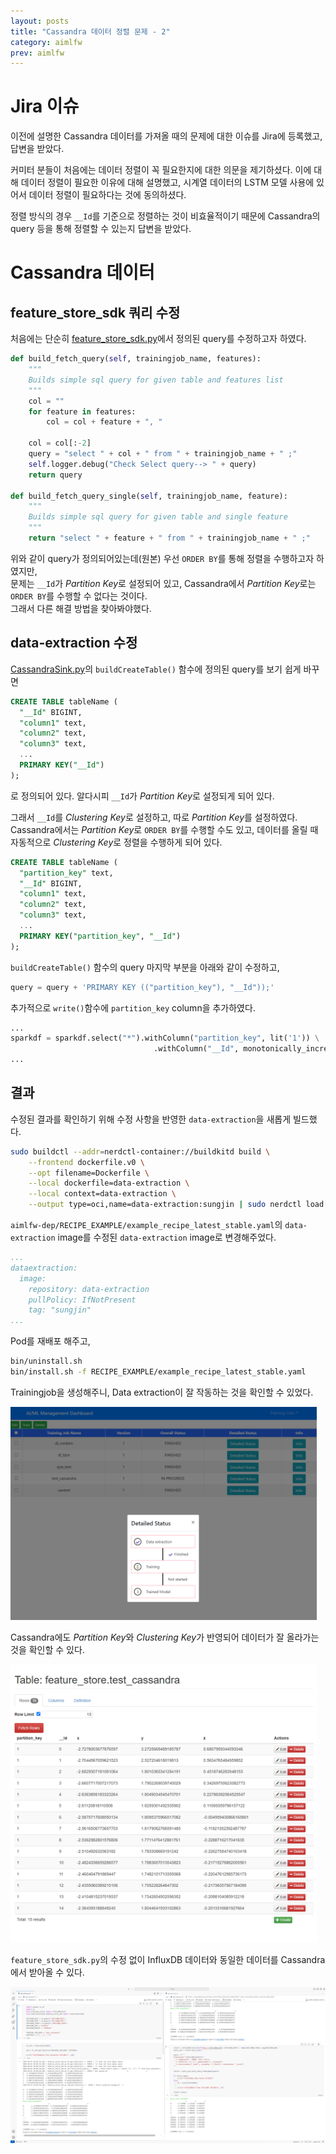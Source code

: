 ```yaml
---
layout: posts
title: "Cassandra 데이터 정렬 문제 - 2"
category: aimlfw
prev: aimlfw
---
```


# Jira 이슈

이전에 설명한 Cassandra 데이터를 가져올 때의 문제에 대한 이슈를 Jira에 등록했고, 답변을 받았다.

커미터 분들이 처음에는 데이터 정렬이 꼭 필요한지에 대한 의문을 제기하셨다. 이에 대해 데이터 정렬이 필요한 이유에 대해 설명했고, 시계열 데이터의 LSTM 모델 사용에 있어서 데이터 정렬이 필요하다는 것에 동의하셨다.

정렬 방식의 경우 `__Id`를 기준으로 정렬하는 것이 비효율적이기 때문에 Cassandra의 query 등을 통해 정렬할 수 있는지 답변을 받았다.

# Cassandra 데이터

## feature_store_sdk 쿼리 수정

처음에는 단순히 [feature_store_sdk.py](https://github.com/o-ran-sc/aiml-fw-athp-sdk-feature-store/blob/master/featurestoresdk/feature_store_sdk.py)에서 정의된 query를 수정하고자 하였다.

```python
def build_fetch_query(self, trainingjob_name, features):
    """
    Builds simple sql query for given table and features list
    """
    col = ""
    for feature in features:
        col = col + feature + ", "

    col = col[:-2]
    query = "select " + col + " from " + trainingjob_name + " ;"
    self.logger.debug("Check Select query--> " + query)
    return query

def build_fetch_query_single(self, trainingjob_name, feature):
    """
    Builds simple sql query for given table and single feature
    """
    return "select " + feature + " from " + trainingjob_name + " ;"
```

위와 같이 query가 정의되어있는데(원본) 우선 `ORDER BY`를 통해 정렬을 수행하고자 하였지만,<br>
문제는 `__Id`가 *Partition Key*로 설정되어 있고, Cassandra에서 *Partition Key*로는 `ORDER BY`를 수행할 수 없다는 것이다.<br>
그래서 다른 해결 방법을 찾아봐야했다.

## data-extraction 수정

[CassandraSink.py](https://github.com/o-ran-sc/aiml-fw-athp-data-extraction/blob/master/dataextraction/sink/CassandraSink.py)의 `buildCreateTable()` 함수에 정의된 query를 보기 쉽게 바꾸면

```sql
CREATE TABLE tableName (
  "__Id" BIGINT,
  "column1" text,
  "column2" text,
  "column3" text,
  ...
  PRIMARY KEY("__Id")
);
```

로 정의되어 있다. 알다시피 `__Id`가 *Partition Key*로 설정되게 되어 있다.

그래서 `__Id`를 *Clustering Key*로 설정하고, 따로 *Partition Key*를 설정하였다. Cassandra에서는 *Partition Key*로 `ORDER BY`를 수행할 수도 있고, 데이터를 올릴 때 자동적으로 *Clustering Key*로 정렬을 수행하게 되어 있다.

```sql
CREATE TABLE tableName (
  "partition_key" text,
  "__Id" BIGINT,
  "column1" text,
  "column2" text,
  "column3" text,
  ...
  PRIMARY KEY("partition_key", "__Id")
);
```

`buildCreateTable()` 함수의 query 마지막 부분을 아래와 같이 수정하고,

```python
query = query + 'PRIMARY KEY (("partition_key"), "__Id"));'
```

추가적으로 `write()`함수에 `partition_key` column을 추가하였다.

```python
...
sparkdf = sparkdf.select("*").withColumn("partition_key", lit('1')) \
                                .withColumn("__Id", monotonically_increasing_id())
...
```

## 결과

수정된 결과를 확인하기 위해 수정 사항을 반영한 `data-extraction`을 새롭게 빌드했다.

```bash
sudo buildctl --addr=nerdctl-container://buildkitd build \
    --frontend dockerfile.v0 \
    --opt filename=Dockerfile \
    --local dockerfile=data-extraction \
    --local context=data-extraction \
    --output type=oci,name=data-extraction:sungjin | sudo nerdctl load --namespace k8s.io
```

`aimlfw-dep/RECIPE_EXAMPLE/example_recipe_latest_stable.yaml`의 `data-extraction` image를 수정된 `data-extraction` image로 변경해주었다.

```yaml
...
dataextraction:
  image:
    repository: data-extraction
    pullPolicy: IfNotPresent
    tag: "sungjin"
...
```

Pod를 재배포 해주고,

```bash
bin/uninstall.sh
bin/install.sh -f RECIPE_EXAMPLE/example_recipe_latest_stable.yaml
```

Trainingjob을 생성해주니, Data extraction이 잘 작동하는 것을 확인할 수 있었다.

<img class="modal img_small" style="max-width:35em;" src="/_pages/projects/aimlfw/images/9-1.png" alt=""/>

Cassandra에도 *Partition Key*와 *Clustering Key*가 반영되어 데이터가 잘 올라가는 것을 확인할 수 있다.

<img class="modal img_small" style="max-width:35em;" src="/_pages/projects/aimlfw/images/9-2.png" alt=""/>

`feature_store_sdk.py`의 수정 없이 InfluxDB 데이터와 동일한 데이터를 Cassandra에서 받아올 수 있다.

<img class="modal" src="/_pages/projects/aimlfw/images/9-3.png" alt=""/>